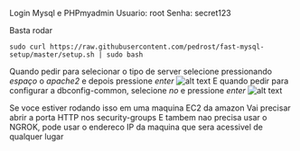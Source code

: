 Login Mysql e PHPmyadmin
Usuario: root
Senha: secret123

Basta rodar 

```
sudo curl https://raw.githubusercontent.com/pedrost/fast-mysql-setup/master/setup.sh | sudo bash
```


Quando pedir para selecionar o tipo de server selecione pressionando *espaço* o *apache2* e depois pressione *enter*
![alt text](https://i.imgur.com/H3s8DRK.png "Config phpmyadmin")
E quando pedir para configurar a dbconfig-common, selecione *no* e pressione *enter*
![alt text](https://i.imgur.com/eoeULJC.png "Config phpmyadmin")


Se voce estiver rodando isso em uma maquina EC2 da amazon
Vai precisar abrir a porta HTTP nos security-groups
E tambem nao precisa usar o NGROK, pode usar o endereco IP da maquina que sera acessivel de qualquer lugar
